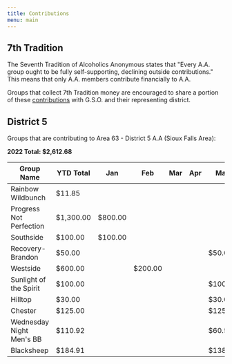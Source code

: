```yaml
---
title: Contributions
menu: main
---
```


## 7th Tradition

The Seventh Tradition of Alcoholics Anonymous states that "Every A.A. group ought
to be fully self-supporting, declining outside contributions."  This means that
only A.A. members contribute financially to A.A.

Groups that collect 7th Tradition money are encouraged to share a portion of these
[contributions](https://www.aa.org/aa-contributions-self-support) with G.S.O. and
their representing district.

## District 5

Groups that are contributing to Area 63 - District 5 A.A (Sioux Falls Area):

**2022 Total: $2,612.68**

| Group Name               | YTD Total | Jan     | Feb     | Mar     | Apr     | May     | Jun     | Jul     | Aug     | Sep     | Oct     | Nov     | Dec     |
| ------------------------ | --------- | ------- | ------- | ------- | ------- | ------- | ------- | ------- | ------- | ------- | ------- | ------- | ------- |
| Rainbow Wildbunch        |    $11.85 |         |         |         |         |         |  $11.85 |         |         |         |         |         |         |
| Progress Not Perfection  | $1,300.00 | $800.00 |         |         |         |         |         |         | $500.00 |         |         |         |         |
| Southside                |   $100.00 | $100.00 |         |         |         |         |         |         |         |         |         |         |         |
| Recovery-Brandon         |    $50.00 |         |         |         |         |  $50.00 |         |         |         |         |         |         |         |
| Westside                 |   $600.00 |         | $200.00 |         |         |         | $200.00 |         |         | $200.00 |         |         |         |
| Sunlight of the Spirit   |   $100.00 |         |         |         |         | $100.00 |         |         |         |         |         |         |         |
| Hilltop                  |    $30.00 |         |         |         |         |  $30.00 |         |         |         |         |         |         |         |
| Chester                  |   $125.00 |         |         |         |         | $125.00 |         |         |         |         |         |         |         |
| Wednesday Night Men's BB |   $110.92 |         |         |         |         |  $60.55 |         |         |  $50.37 |         |         |         |         |
| Blacksheep               |   $184.91 |         |         |         |         | $138.10 |         |  $46.81 |         |         |         |         |         |
